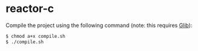 # reactor-c
Compile the project using the following command (note: this requires [Glib](https://wiki.gnome.org/Projects/GLib)):

```bash
$ chmod a+x compile.sh
$ ./compile.sh
```
